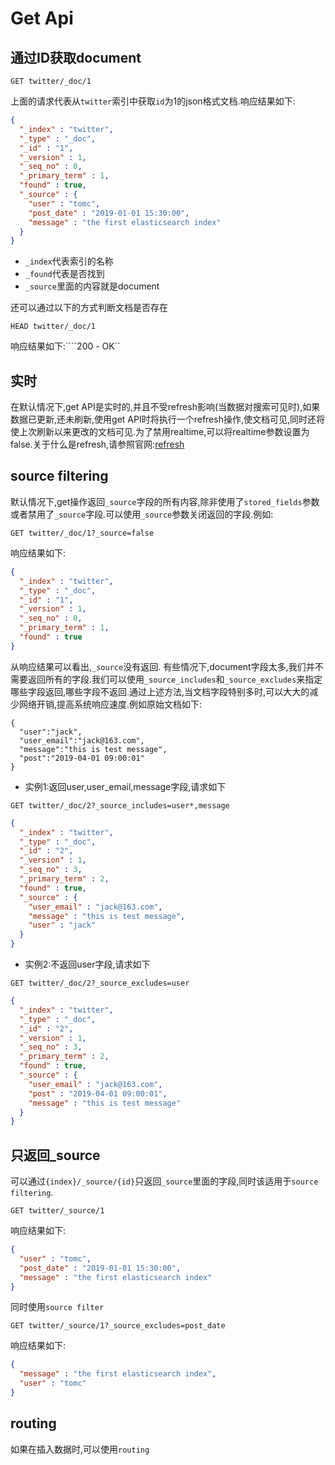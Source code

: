# Get Api

## 通过ID获取document

``` http
GET twitter/_doc/1
```

上面的请求代表从```twitter```索引中获取```id```为1的json格式文档.响应结果如下:

``` json
{
  "_index" : "twitter",
  "_type" : "_doc",
  "_id" : "1",
  "_version" : 1,
  "_seq_no" : 0,
  "_primary_term" : 1,
  "found" : true,
  "_source" : {
    "user" : "tomc",
    "post_date" : "2019-01-01 15:30:00",
    "message" : "the first elasticsearch index"
  }
}
```

- ```_index```代表索引的名称
- ```_found```代表是否找到
- ```_source```里面的内容就是document

还可以通过以下的方式判断文档是否存在

``` http
HEAD twitter/_doc/1
```

响应结果如下:````200 - OK``

## 实时

在默认情况下,get API是实时的,并且不受refresh影响(当数据对搜索可见时),如果数据已更新,还未刷新,使用get API时将执行一个refresh操作,使文档可见,同时还将使上次刷新以来更改的文档可见.为了禁用realtime,可以将realtime参数设置为false.关于什么是refresh,请参照官网:[refresh](https://www.elastic.co/guide/en/elasticsearch/reference/current/docs-refresh.html "refresh")

## source filtering

默认情况下,get操作返回```_source```字段的所有内容,除非使用了```stored_fields```参数或者禁用了```_source```字段.可以使用```_source```参数关闭返回的字段.例如:

``` http
GET twitter/_doc/1?_source=false
```

响应结果如下:

``` json
{
  "_index" : "twitter",
  "_type" : "_doc",
  "_id" : "1",
  "_version" : 1,
  "_seq_no" : 0,
  "_primary_term" : 1,
  "found" : true
}
```

从响应结果可以看出,```_source```没有返回.
有些情况下,document字段太多,我们并不需要返回所有的字段.我们可以使用```_source_includes```和```_source_excludes```来指定哪些字段返回,哪些字段不返回.通过上述方法,当文档字段特别多时,可以大大的减少网络开销,提高系统响应速度.例如原始文档如下:

``` jsson
{
  "user":"jack",
  "user_email":"jack@163.com",
  "message":"this is test message",
  "post":"2019-04-01 09:00:01"
}
```

- 实例1:返回user,user_email,message字段,请求如下

``` http
GET twitter/_doc/2?_source_includes=user*,message
```

``` json
{
  "_index" : "twitter",
  "_type" : "_doc",
  "_id" : "2",
  "_version" : 1,
  "_seq_no" : 3,
  "_primary_term" : 2,
  "found" : true,
  "_source" : {
    "user_email" : "jack@163.com",
    "message" : "this is test message",
    "user" : "jack"
  }
}
```

- 实例2:不返回user字段,请求如下

``` http
GET twitter/_doc/2?_source_excludes=user
```

``` json
{
  "_index" : "twitter",
  "_type" : "_doc",
  "_id" : "2",
  "_version" : 1,
  "_seq_no" : 3,
  "_primary_term" : 2,
  "found" : true,
  "_source" : {
    "user_email" : "jack@163.com",
    "post" : "2019-04-01 09:00:01",
    "message" : "this is test message"
  }
}
```

## 只返回_source

可以通过```{index}/_source/{id}```只返回```_source```里面的字段,同时该适用于```source filtering```.

``` http
GET twitter/_source/1
```

响应结果如下:

``` json
{
  "user" : "tomc",
  "post_date" : "2019-01-01 15:30:00",
  "message" : "the first elasticsearch index"
}
```

同时使用```source filter```

``` http
GET twitter/_source/1?_source_excludes=post_date
```

响应结果如下:

``` json
{
  "message" : "the first elasticsearch index",
  "user" : "tomc"
}

```

## routing

如果在插入数据时,可以使用```routing```

